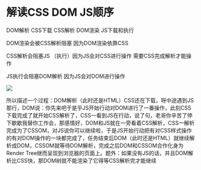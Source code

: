 # 解读CSS DOM JS顺序

DOM解析 CSS下载 CSS解析 DOM渲染 JS下载和执行

DOM渲染会被CSS解析阻塞 因为DOM渲染依靠CSS

CSS解析会阻塞JS （执行）因为JS会对CSS进行操作 需要CSS完成解析才能操作

JS执行会阻塞DOM解析 因为JS会对DOM进行操作

![](https://p3-juejin.byteimg.com/tos-cn-i-k3u1fbpfcp/4fe992dd57464159beaf6d851e827b05~tplv-k3u1fbpfcp-zoom-1.image)

所以描述一个过程：DOM解析（此时还是HTML）CSS还在下载，呀中途遇到JS那行，DOM说：你先来吧于是乎JS开始行动对DOM进行了一番操作，此刻CSS下载完成了就开始CSS解析了，CSS一看到JS在行动，说了句，老哥你辛苦了停下歇歇我替你工作会，那感情好，DOM和JS就在一旁看着CSS解析，CSS一解析完成为了CSSOM，对JS说你可以继续啦，于是JS开始行动把有对CSS样式操作的有对DOM操作的一块都完成了，任务结束后DOM（此时还是HTML）就继续解析成DOM，CSSOM就等待DOM解析，完成之后DOM和CSSOM合作化身为Render Tree继而呈现到浏览器的页面上。题外：如果没有JS的话，并且DOM解析比CSS快，那DOM树就不能渲染了它得等CSS解析完才能继续





